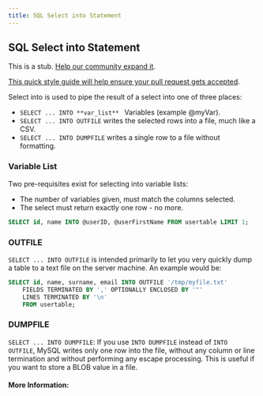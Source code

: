 ```yaml
---
title: SQL Select into Statement
---
```

## SQL Select into Statement

This is a stub. <a href='https://github.com/freecodecamp/guides/tree/master/src/pages/sql/sql-select-into-statement/index.md' target='_blank' rel='nofollow'>Help our community expand it</a>.

<a href='https://github.com/freecodecamp/guides/blob/master/README.md' target='_blank' rel='nofollow'>This quick style guide will help ensure your pull request gets accepted</a>.

<!-- The article goes here, in GitHub-flavored Markdown. Feel free to add YouTube videos, images, and CodePen/JSBin embeds  -->

Select into is used to pipe the result of a select into one of three places:

- ```SELECT ... INTO **var_list** ``` Variables (example @myVar).
- ```SELECT ... INTO OUTFILE``` writes the selected rows into a file, much like a CSV.
- ```SELECT ... INTO DUMPFILE``` writes a single row to a file without formatting.

### Variable List

Two pre-requisites exist for selecting into variable lists:

- The number of variables given, must match the columns selected.
- The select must return exactly one row - no more.

```sql
SELECT id, name INTO @userID, @userFirstName FROM usertable LIMIT 1;
```

### OUTFILE

```SELECT ... INTO OUTFILE``` is intended primarily to let you very quickly dump a table to a text file on the server machine. An example would be:

```sql
SELECT id, name, surname, email INTO OUTFILE '/tmp/myfile.txt'
    FIELDS TERMINATED BY ',' OPTIONALLY ENCLOSED BY '"'
    LINES TERMINATED BY '\n'
    FROM usertable;
```

### DUMPFILE

```SELECT ... INTO DUMPFILE```: If you use ```INTO DUMPFILE``` instead of ```INTO OUTFILE```, MySQL writes only one row into the file, without any column or line termination and without performing any escape processing. This is useful if you want to store a BLOB value in a file.

#### More Information:
<!-- Please add any articles you think might be helpful to read before writing the article -->
